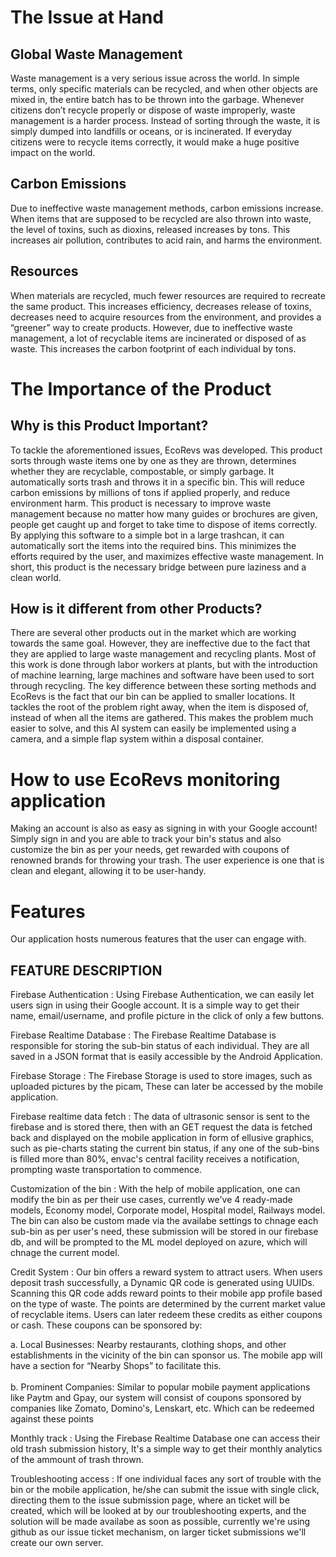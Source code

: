 # The Issue at Hand
## Global Waste Management
Waste management is a very serious issue across the world. In simple terms, only specific materials can be recycled, and when other objects are mixed in, the entire batch has to be thrown into the garbage. Whenever citizens don’t recycle properly or dispose of waste improperly, waste management is a harder process. Instead of sorting through the waste, it is simply dumped into landfills or oceans, or is incinerated. If everyday citizens were to recycle items correctly, it would make a huge positive impact on the world.

## Carbon Emissions
Due to ineffective waste management methods, carbon emissions increase. When items that are supposed to be recycled are also thrown into waste, the level of toxins, such as dioxins, released increases by tons. This increases air pollution, contributes to acid rain, and harms the environment.

## Resources 
When materials are recycled, much fewer resources are required to recreate the same product. This increases efficiency, decreases release of toxins, decreases need to acquire resources from the environment, and provides a “greener” way to create products. However, due to ineffective waste management, a lot of recyclable items are incinerated or disposed of as waste. This increases the carbon footprint of each individual by tons.

# The Importance of the Product
## Why is this Product Important?
To tackle the aforementioned issues, EcoRevs was developed. This product sorts through waste items one by one as they are thrown, determines whether they are recyclable, compostable, or simply garbage. It automatically sorts trash and  throws it in a specific bin. This will reduce carbon emissions by millions of tons if applied properly, and reduce environment harm. This product is necessary to improve waste management because no matter how many guides or brochures are given, people get caught up and forget to take time to dispose of items correctly. By applying this software to a simple bot in a large trashcan, it can automatically sort the items into the required bins. This minimizes the efforts required by the user, and maximizes effective waste management. In short, this product is the necessary bridge between pure laziness and a clean world.

## How is it different from other Products?
There are several other products out in the market which are working towards the same goal. However, they are ineffective due to the fact that they are applied to large waste management and recycling plants. Most of this work is done through labor workers at plants, but with the introduction of machine learning, large machines and software have been used to sort through recycling. The key difference between these sorting methods and EcoRevs is the fact that our bin can be applied to smaller locations. It tackles the root of the problem right away, when the item is disposed of, instead of when all the items are gathered. This makes the problem much easier to solve, and this AI system can easily be implemented using a camera, and a simple flap system within a disposal container.

# How to use EcoRevs monitoring application

Making an account is also as easy as signing in with your Google account! Simply sign in and you are able to track your bin's status and also customize the bin as per your needs, get rewarded with coupons of renowned brands for throwing your trash. The user experience is one that is clean and elegant, allowing it to be user-handy.

# Features
Our application hosts numerous features that the user can engage with.

## FEATURE	DESCRIPTION
Firebase Authentication :	Using Firebase Authentication, we can easily let users sign in using their Google account. It is a simple way to get their name, email/username, and profile picture in the click of only a few buttons.

Firebase Realtime Database :	The Firebase Realtime Database is responsible for storing the sub-bin status of each individual. They are all saved in a JSON format that is easily accessible by the Android Application.

Firebase Storage :	The Firebase Storage is used to store images, such as uploaded pictures by the picam, These can later be accessed by the mobile application.

Firebase realtime data fetch : The data of ultrasonic sensor is sent to the firebase and is stored there, then with an GET request the data is fetched back and displayed on the mobile application in form of ellusive graphics, such as pie-charts stating the current bin status, if any one of the sub-bins is filled more than 80%, envac's central facility receives a notification, prompting waste transportation to commence.

Customization of the bin : With the help of mobile application, one can modify the bin as per their use cases, currently we've 4 ready-made models, Economy model, Corporate model, Hospital model, Railways model. The bin can also be custom made via the availabe settings to chnage each sub-bin as per user's need, these submission will be stored in our firebase db, and will be prompted to the ML model deployed on azure, which will chnage the current model.

Credit System : Our bin offers a reward system to attract users. When users deposit trash successfully, a Dynamic QR code is generated using UUIDs. Scanning this QR code adds reward points to their mobile app profile based on the type of waste. The points are determined by the current market value of recyclable items. Users can later redeem these credits as either coupons or cash. 
These coupons can be sponsored by: 

a. Local Businesses: Nearby restaurants, clothing shops, and other establishments in the vicinity of the bin can sponsor us. The mobile app will have a section for “Nearby Shops” to facilitate this. <br><br>
b. Prominent Companies: Similar to popular mobile payment applications like Paytm and Gpay, our system will consist of coupons sponsored by companies like Zomato, Domino's, Lenskart, etc. Which can be redeemed against these points

Monthly track : Using the Firebase Realtime Database one can access their old trash submission history, It's a simple way to get their monthly analytics of the ammount of trash thrown.

Troubleshooting access : If one individual faces any sort of trouble with the bin or the mobile application, he/she can submit the issue with single click, directing them to the issue submission page, where an ticket will be created, which will be looked at by our troubleshooting experts, and the solution will be made availabe as soon as possible, currently we're using github as our issue ticket mechanism, on larger ticket submissions we'll create our own server.







